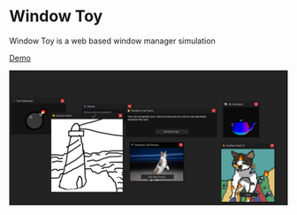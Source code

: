 # Window Toy

Window Toy is a web based window manager simulation

[Demo](https://yinkar.github.io/toys/window-toy)

![Screenshot](screenshot.jpg)